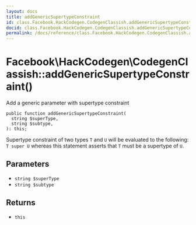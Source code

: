 ```yaml
---
layout: docs
title: addGenericSupertypeConstraint
id: class.Facebook.HackCodegen.CodegenClassish.addGenericSupertypeConstraint
docid: class.Facebook.HackCodegen.CodegenClassish.addGenericSupertypeConstraint
permalink: /docs/reference/class.Facebook.HackCodegen.CodegenClassish.addGenericSupertypeConstraint.md
---
```

# Facebook\\HackCodegen\\CodegenClassish::addGenericSupertypeConstraint()




Add a generic parameter with supertype constraint




``` Hack
public function addGenericSupertypeConstraint(
  string $superType,
  string $subtype,
): this;
```




Supertype constraint of two types ` T ` and `` U `` will be evaluated to
the following: ``` T super U ``` whereas this statement asserts
that ```` T ```` must be a supertype of ````` U `````.




## Parameters




* ` string $superType `
* ` string $subtype `




## Returns




- ` this `
